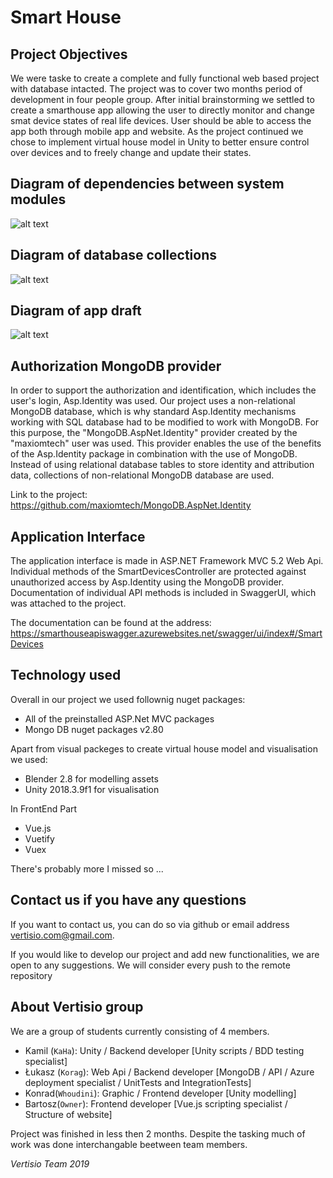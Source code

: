 # Smart House

## Project Objectives

We were taske to create a complete and fully functional web based project with database intacted. The project was to cover two months period of development in four people group. After initial brainstorming we settled to create a smarthouse app allowing the user to directly monitor and change smat device states of real life devices. User should be able to access the app both through mobile app and website. As the project continued we chose to implement virtual house model in Unity to better ensure control over devices and to freely change and update their states.

## Diagram of dependencies between system modules

![alt text](https://raw.githubusercontent.com/Korag/Smart_House/master/SmartHouse_API/Diagrams/smarthouse_components_diagram.png "Diagram of modules dependencies")

## Diagram of database collections

![alt text](https://github.com/Korag/Smart_House/blob/master/SmartHouse_API/Diagrams/smarthouse_database_diagram.png "Diagram of database collections")

## Diagram of app draft

![alt text](https://github.com/Korag/Smart_House/blob/master/SmartHouse_API/Diagrams/appdraft.png "Diagram of app draft
")

## Authorization MongoDB provider

In order to support the authorization and identification, which includes the user's login, Asp.Identity was used. Our project uses a non-relational MongoDB database, which is why standard Asp.Identity mechanisms working with SQL database had to be modified to work with MongoDB. For this purpose, the "MongoDB.AspNet.Identity" provider created by the "maxiomtech" user was used. This provider enables the use of the benefits of the Asp.Identity package in combination with the use of MongoDB. Instead of using relational database tables to store identity and attribution data, collections of non-relational MongoDB database are used.

Link to the project: 
https://github.com/maxiomtech/MongoDB.AspNet.Identity

## Application Interface

The application interface is made in ASP.NET Framework MVC 5.2 Web Api. Individual methods of the SmartDevicesController are protected against unauthorized access by Asp.Identity using the MongoDB provider. Documentation of individual API methods is included in SwaggerUI, which was attached to the project. 

The documentation can be found at the address: 
https://smarthouseapiswagger.azurewebsites.net/swagger/ui/index#/SmartDevices

## Technology used

Overall in our project we used follownig nuget packages:

- All of the preinstalled ASP.Net MVC packages
- Mongo DB nuget packages v2.80

Apart from visual packeges to create virtual house model and visualisation we used:
- Blender 2.8 for modelling assets
- Unity 2018.3.9f1 for visualisation

In FrontEnd Part
- Vue.js
- Vuetify
- Vuex

There's probably more I missed so ...

## Contact us if you have any questions

If you want to contact us, you can do so via github or email address vertisio.com@gmail.com.

If you would like to develop our project and add new functionalities, we are open to any suggestions. We will consider every push to the remote repository

## About Vertisio group

We are a group of students currently consisting of 4 members. 


+ Kamil (`KaHa`): Unity / Backend developer [Unity scripts / BDD testing specialist]
+ Łukasz (`Korag`): Web Api / Backend developer [MongoDB / API / Azure deployment specialist / UnitTests and IntegrationTests]
+ Konrad(`Whoudini`): Graphic / Frontend developer [Unity modelling]
+ Bartosz(`Owner`): Frontend developer [Vue.js scripting specialist / Structure of website]

Project was finished in less then 2 months. Despite the tasking much of work was done interchangable beetween team members.

_Vertisio Team 2019_
